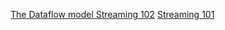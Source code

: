 

[The Dataflow model ](https://www.vldb.org/pvldb/vol8/p1792-Akidau.pdf)
[Streaming 102](https://www.oreilly.com/radar/the-world-beyond-batch-streaming-102/)
[Streaming 101](https://www.oreilly.com/radar/the-world-beyond-batch-streaming-101/)

